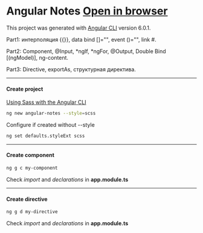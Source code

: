 # Angular Notes [Open in browser](https://hsplit.github.io/Angular-Notes/)
This project was generated with [Angular CLI](https://github.com/angular/angular-cli) version 6.0.1.

Part1: интерполяция {{}}, data bind []="", event ()="", link #.

Part2: Component, @Input, *ngIf, *ngFor, @Output, Double Bind [(ngModel)], ng-content.

Part3: Directive, exportAs, структурная директива.
___
#### Create project
[Using Sass with the Angular CLI](https://scotch.io/tutorials/using-sass-with-the-angular-cli)
```bash
ng new angular-notes --style=scss
```
Configure if created without --style
```bash
ng set defaults.styleExt scss
```
___
#### Create component
```bash
ng g c my-component
```
Check *import* and *declarations* in **app.module.ts**
___
#### Create directive
```bash
ng g d my-directive
```
Check *import* and *declarations* in **app.module.ts**
